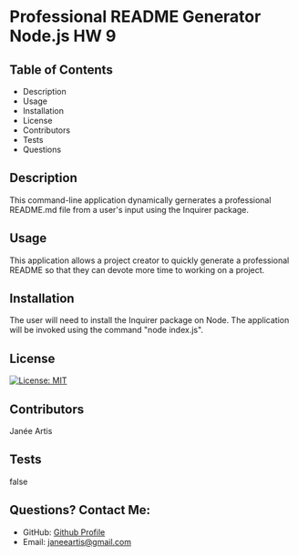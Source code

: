 # Professional README Generator Node.js HW 9

## Table of Contents
* Description
* Usage
* Installation
* License
* Contributors
* Tests
* Questions
  
  
## Description
This command-line application dynamically gernerates a professional README.md file from a user's input using the Inquirer package. 
  
## Usage
This application allows a project creator to quickly generate a professional README so that they can devote more time to working on a project. 
  
## Installation
The user will need to install the Inquirer package on Node. The application will be invoked using the command "node index.js".
  
## License
[![License: MIT](https://img.shields.io/badge/License-MIT-yellow.svg)](https://opensource.org/licenses/MIT)
  
## Contributors
Janée Artis
  
## Tests
false
  
## Questions? Contact Me:
* GitHub: [Github Profile](https://github.com/janeeart)
* Email: janeeartis@gmail.com
  